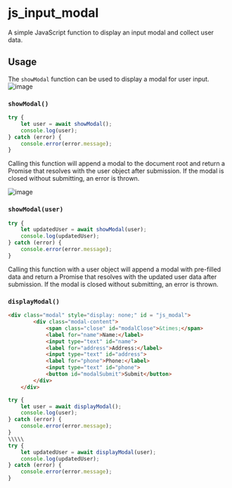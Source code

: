 # js_input_modal

A simple JavaScript function to display an input modal and collect user data.

## Usage

The `showModal` function can be used to display a modal for user input.
![image](https://github.com/CHUM-s-slolutions/js_input_modal/assets/42345198/8f9f0388-74e5-4bfe-9da0-c9e90675e924)

### `showModal()`

```javascript
try {
    let user = await showModal();
    console.log(user);
} catch (error) {
    console.error(error.message);
}
```
Calling this function will append a modal to the document root and return a Promise that resolves with the user object after submission. If the modal is closed without submitting, an error is thrown.

![image](https://github.com/CHUM-s-slolutions/js_input_modal/assets/42345198/8304eb2a-2b5a-4ee8-8b11-838c30c7fae2)

### `showModal(user)`

```javascript
try {
    let updatedUser = await showModal(user);
    console.log(updatedUser);
} catch (error) {
    console.error(error.message);
}
```
Calling this function with a user object will append a modal with pre-filled data and return a Promise that resolves with the updated user data after submission. If the modal is closed without submitting, an error is thrown.

### `displayModal()`
```html
<div class="modal" style="display: none;" id = "js_modal">
        <div class="modal-content">
            <span class="close" id="modalClose">&times;</span>
            <label for="name">Name:</label>
            <input type="text" id="name">
            <label for="address">Address:</label>
            <input type="text" id="address">
            <label for="phone">Phone:</label>
            <input type="text" id="phone">
            <button id="modalSubmit">Submit</button>
        </div>
    </div>
```
```javascript
try {
    let user = await displayModal();
    console.log(user);
} catch (error) {
    console.error(error.message);
}
\\\\\
try {
    let updatedUser = await displayModal(user);
    console.log(updatedUser);
} catch (error) {
    console.error(error.message);
}
```

